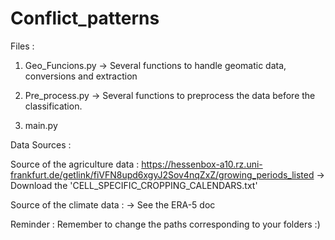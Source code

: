 # Conflict_patterns

Files :

1) Geo_Funcions.py 
-> Several functions to handle geomatic data, conversions and extraction 

2) Pre_process.py 
-> Several functions to preprocess the data before the classification. 

3) main.py

Data Sources :

Source of the agriculture data : 
https://hessenbox-a10.rz.uni-frankfurt.de/getlink/fiVFN8upd6xgyJ2Sov4nqZxZ/growing_periods_listed
-> Download the 'CELL_SPECIFIC_CROPPING_CALENDARS.txt'

Source of the climate data : 
->  See the ERA-5 doc  

Reminder : Remember to change the paths corresponding to your folders :) 
